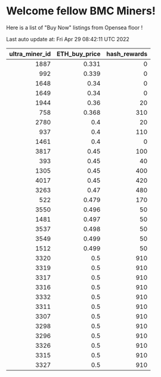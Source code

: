 # Welcome fellow BMC Miners!
Here is a list of "Buy Now" listings from Opensea floor !


Last auto update at: Fri Apr 29 08:42:11 UTC 2022


|   ultra_miner_id |   ETH_buy_price |   hash_rewards |
|-----------------:|----------------:|---------------:|
|             1887 |           0.331 |              0 |
|              992 |           0.339 |              0 |
|             1648 |           0.34  |              0 |
|             1649 |           0.34  |              0 |
|             1944 |           0.36  |             20 |
|              758 |           0.368 |            310 |
|             2780 |           0.4   |             20 |
|              937 |           0.4   |            110 |
|             1461 |           0.4   |              0 |
|             3817 |           0.45  |            100 |
|              393 |           0.45  |             40 |
|             1305 |           0.45  |            400 |
|             4017 |           0.45  |            420 |
|             3263 |           0.47  |            480 |
|              522 |           0.479 |            170 |
|             3550 |           0.496 |             50 |
|             1481 |           0.497 |             50 |
|             3537 |           0.498 |             50 |
|             3549 |           0.499 |             50 |
|             1512 |           0.499 |             50 |
|             3320 |           0.5   |            910 |
|             3319 |           0.5   |            910 |
|             3317 |           0.5   |            910 |
|             3316 |           0.5   |            910 |
|             3332 |           0.5   |            910 |
|             3311 |           0.5   |            910 |
|             3307 |           0.5   |            910 |
|             3298 |           0.5   |            910 |
|             3296 |           0.5   |            910 |
|             3326 |           0.5   |            910 |
|             3315 |           0.5   |            910 |
|             3327 |           0.5   |            910 |